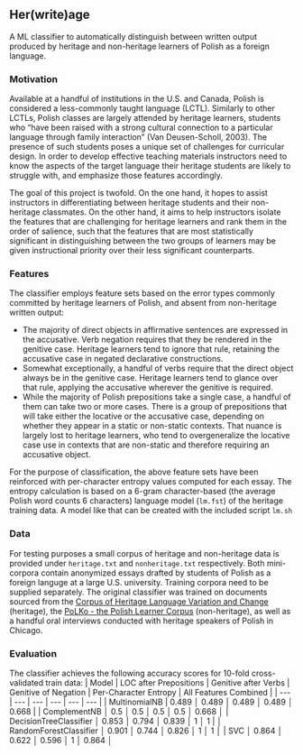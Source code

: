 ## Her(write)age

A ML classifier to automatically distinguish between written output produced by heritage and non-heritage learners of Polish as a foreign language.

### Motivation
Available at a handful of institutions in the U.S. and Canada, Polish is considered a less-commonly taught language (LCTL).  Similarly to other LCTLs, Polish classes are largely attended by heritage learners, students who “have been raised with a strong cultural connection to a particular language through family interaction” (Van Deusen-Scholl, 2003).  The presence of such students poses a unique set of challenges for curricular design.  In order to develop effective teaching materials instructors need to know the aspects of the target language their heritage students are likely to struggle with, and emphasize those features accordingly.

The goal of this project is twofold.  On the one hand, it hopes to assist instructors in differentiating between heritage students and their non-heritage classmates.  On the other hand, it aims to help instructors isolate the features that are challenging for heritage learners and rank them in the order of salience, such that the features that are most statistically significant in distinguishing between the two groups of learners may be given instructional priority over their less significant counterparts.

### Features
The classifier employs feature sets based on the error types commonly committed by heritage learners of Polish, and absent from non-heritage written output:
- The majority of direct objects in affirmative sentences are expressed in the accusative. Verb negation requires that they be rendered in the genitive case.  Heritage learners tend to ignore that rule, retaining the accusative case in negated declarative constructions.
- Somewhat exceptionally, a handful of verbs require that the direct object always be in the genitive case.  Heritage learners tend to glance over that rule, applying the accusative wherever the genitive is required.
- While the majority of Polish prepositions take a single case, a handful of them can take two or more cases.  There is a group of prepositions that will take either the locative or the accusative case, depending on whether they appear in a static or non-static contexts.  That nuance is largely lost to heritage learners, who tend to overgeneralize the locative case use in contexts that are non-static and therefore requiring an accusative object.

For the purpose of classification, the above feature sets have been reinforced with per-character entropy values computed for each essay.  The entropy calculation is based on a 6-gram character-based (the average Polish word counts 6 characters) language model (`lm.fst`) of the heritage training data.  A model like that can be created with the included script `lm.sh`

### Data
For testing purposes a small corpus of heritage and non-heritage data is provided under `heritage.txt` and `nonheritage.txt` respectively.  Both mini-corpora contain anonymized essays drafted by students of Polish as a foreign languge at a large U.S. university.  Training corpora need to be supplied separately.  The original classifier was trained on documents sourced from the [Corpus of Heritage Language Variation and Change](https://ngn.artsci.utoronto.ca/HLVC/0_0_home.php) (heritage), the [PoLKo - the Polish Learner Corpus](http://utkl.ff.cuni.cz/teitok/polko/index.php?action=home) (non-heritage), as well as a handful oral interviews conducted with heritage speakers of Polish in Chicago.

### Evaluation
The classifier achieves the following accuracy scores for 10-fold cross-validated train data:
| Model | LOC after Prepositions | Genitive after Verbs | Genitive of Negation | Per-Character Entropy | All Features Combined |
| --- | --- | --- | --- | --- | --- |
| MultinomialNB | 0.489 │ 0.489 │ 0.489 │ 0.489 │ 0.668 |
| ComplementNB │ 0.5 │ 0.5 │ 0.5 │ 0.5 │ 0.668 │
| DecisionTreeClassifier │ 0.853 │ 0.794 │ 0.839 │ 1 │ 1 |
│ RandomForestClassifier │ 0.901 │ 0.744 │ 0.826 │ 1 │ 1 │
| SVC │ 0.864 │ 0.622 │ 0.596 │ 1 │ 0.864 │






